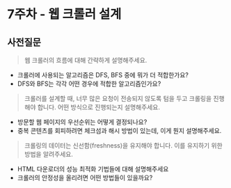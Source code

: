 # 7주차 - 웹 크롤러 설계

## 사전질문

> 웹 크롤러의 흐름에 대해 간략하게 설명해주세요.
  - 크롤러에 사용되는 알고리즘은 DFS, BFS 중에 뭐가 더 적합한가요?
  - DFS와 BFS는 각각 어떤 경우에 적합한 알고리즘인가요?

> 크롤러를 설계할 때, 너무 많은 요청이 전송되지 않도록 텀을 두고 크롤링을 진행해야 합니다. 어떤 방식으로 진행되는지 설명해주세요.
  - 방문할 웹 페이지의 우선순위는 어떻게 결정되나요?
  - 중복 콘텐츠를 회피하려면 체크섬과 해시 방법이 있는데, 이게 뭔지 설명해주세요.

> 크롤링의 데이터는 신선함(freshness)을 유지해야 합니다. 이를 유지하기 위한 방법을 알려주세요.
  - HTML 다운로더의 성능 최적화 기법들에 대해 설명해주세요
  - 크롤러의 안정성을 올리려면 어떤 방법들이 있을까요?
